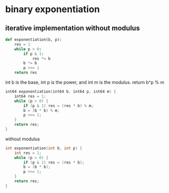 # binary exponentiation

## iterative implementation without modulus

```py
def exponentiation(b, p):
    res = 1
    while p > 0:
        if p & 1:
            res *= b
        b *= b
        p >>= 1
    return res
```

int b is the base, int p is the power, and int m is the modulus. 
return b^p % m

```cpp
int64 exponentiation(int64 b, int64 p, int64 m) {
    int64 res = 1;
    while (p > 0) {
        if (p & 1) res = (res * b) % m;
        b = (b * b) % m;
        p >>= 1;
    }
    return res;
}
```

without modulus

```cpp
int exponentiation(int b, int p) {
    int res = 1;
    while (p > 0) {
        if (p & 1) res = (res * b);
        b = (b * b);
        p >>= 1;
    }
    return res;
}
```